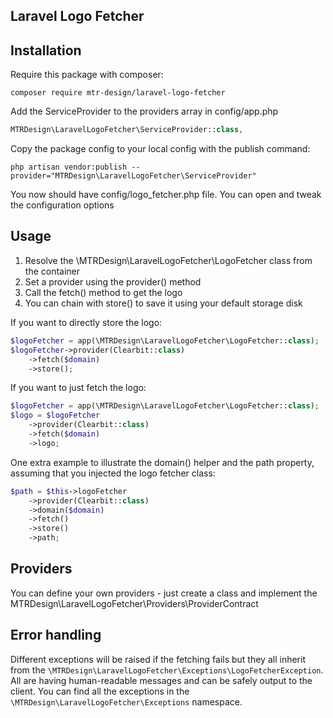 ## Laravel Logo Fetcher

## Installation

Require this package with composer:

```shell
composer require mtr-design/laravel-logo-fetcher
```

Add the ServiceProvider to the providers array in config/app.php

```php
MTRDesign\LaravelLogoFetcher\ServiceProvider::class,
```

Copy the package config to your local config with the publish command:

```shell
php artisan vendor:publish --provider="MTRDesign\LaravelLogoFetcher\ServiceProvider"
```

You now should have config/logo_fetcher.php file. You can open and tweak the configuration options

## Usage

1. Resolve the \MTRDesign\LaravelLogoFetcher\LogoFetcher class from the container
2. Set a provider using the provider() method
3. Call the fetch() method to get the logo
4. You can chain with store() to save it using your default storage disk

If you want to directly store the logo:
```php
$logoFetcher = app(\MTRDesign\LaravelLogoFetcher\LogoFetcher::class);
$logoFetcher->provider(Clearbit::class)
    ->fetch($domain)
    ->store();
```

If you want to just fetch the logo:
```php
$logoFetcher = app(\MTRDesign\LaravelLogoFetcher\LogoFetcher::class);
$logo = $logoFetcher
    ->provider(Clearbit::class)
    ->fetch($domain)
    ->logo;
```

One extra example to illustrate the domain() helper and the path property, assuming that you injected the logo fetcher class:
```php
$path = $this->logoFetcher
    ->provider(Clearbit::class)
    ->domain($domain)
    ->fetch()
    ->store()
    ->path;
```

## Providers

You can define your own providers - just create a class and implement the MTRDesign\LaravelLogoFetcher\Providers\ProviderContract

## Error handling

Different exceptions will be raised if the fetching fails but they all inherit from the `\MTRDesign\LaravelLogoFetcher\Exceptions\LogoFetcherException`. All are having human-readable messages and can be safely output to the client. You can find all the exceptions in the `\MTRDesign\LaravelLogoFetcher\Exceptions` namespace.
